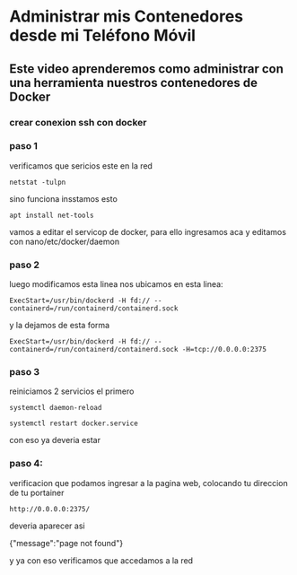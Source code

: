 # Administrar mis Contenedores desde mi Teléfono Móvil
## Este video aprenderemos como administrar con una herramienta nuestros contenedores de Docker



### crear conexion ssh con docker

### paso 1
verificamos que sericios este en la red

    netstat -tulpn

sino funciona insstamos esto

    apt install net-tools

vamos a editar el servicop de docker, para ello ingresamos aca y editamos con nano/etc/docker/daemon

### paso 2

luego modificamos esta linea
nos ubicamos en esta linea:

    ExecStart=/usr/bin/dockerd -H fd:// --containerd=/run/containerd/containerd.sock

y la dejamos de esta forma

    ExecStart=/usr/bin/dockerd -H fd:// --containerd=/run/containerd/containerd.sock -H=tcp://0.0.0.0:2375

### paso 3

reiniciamos 2 servicios el primero

    systemctl daemon-reload

    systemctl restart docker.service

con eso ya deveria estar

### paso 4:

verificacion que podamos ingresar a la pagina web, colocando tu direccion de tu portainer

    http://0.0.0.0:2375/
deveria aparecer asi

{"message":"page not found"}

y ya con eso verificamos que accedamos a la red

